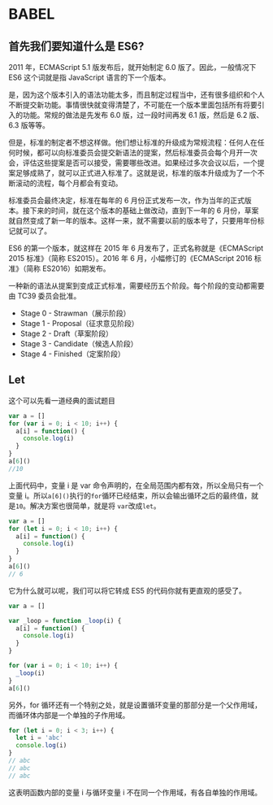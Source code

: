 # BABEL

## 首先我们要知道什么是 ES6?

2011 年，ECMAScript 5.1 版发布后，就开始制定 6.0 版了。因此，一般情况下 ES6 这个词就是指 JavaScript 语言的下一个版本。

是，因为这个版本引入的语法功能太多，而且制定过程当中，还有很多组织和个人不断提交新功能。事情很快就变得清楚了，不可能在一个版本里面包括所有将要引入的功能。常规的做法是先发布 6.0 版，过一段时间再发 6.1 版，然后是 6.2 版、6.3 版等等。

但是，标准的制定者不想这样做。他们想让标准的升级成为常规流程：任何人在任何时候，都可以向标准委员会提交新语法的提案，然后标准委员会每个月开一次会，评估这些提案是否可以接受，需要哪些改进。如果经过多次会议以后，一个提案足够成熟了，就可以正式进入标准了。这就是说，标准的版本升级成为了一个不断滚动的流程，每个月都会有变动。

标准委员会最终决定，标准在每年的 6 月份正式发布一次，作为当年的正式版本。接下来的时间，就在这个版本的基础上做改动，直到下一年的 6 月份，草案就自然变成了新一年的版本。这样一来，就不需要以前的版本号了，只要用年份标记就可以了。

ES6 的第一个版本，就这样在 2015 年 6 月发布了，正式名称就是《ECMAScript 2015 标准》（简称 ES2015）。2016 年 6 月，小幅修订的《ECMAScript 2016 标准》（简称 ES2016）如期发布。

一种新的语法从提案到变成正式标准，需要经历五个阶段。每个阶段的变动都需要由 TC39 委员会批准。

- Stage 0 - Strawman（展示阶段）
- Stage 1 - Proposal（征求意见阶段）
- Stage 2 - Draft（草案阶段）
- Stage 3 - Candidate（候选人阶段）
- Stage 4 - Finished（定案阶段）

## Let

这个可以先看一道经典的面试题目

```js
var a = []
for (var i = 0; i < 10; i++) {
  a[i] = function() {
    console.log(i)
  }
}
a[6]()
//10
```

上面代码中，变量 i 是 var 命令声明的，在全局范围内都有效，所以全局只有一个变量 i。所以`a[6]()`执行的`for`循环已经结束，所以会输出循环之后的最终值，就是`10`。解决方案也很简单，就是将 `var`改成`let`。

```js
var a = []
for (let i = 0; i < 10; i++) {
  a[i] = function() {
    console.log(i)
  }
}
a[6]()
// 6
```

它为什么就可以呢，我们可以将它转成 ES5 的代码你就有更直观的感受了。

```js
var a = []

var _loop = function _loop(i) {
  a[i] = function() {
    console.log(i)
  }
}

for (var i = 0; i < 10; i++) {
  _loop(i)
}
a[6]()
```

另外，for 循环还有一个特别之处，就是设置循环变量的那部分是一个父作用域，而循环体内部是一个单独的子作用域。

```js
for (let i = 0; i < 3; i++) {
  let i = 'abc'
  console.log(i)
}
// abc
// abc
// abc
```

这表明函数内部的变量 i 与循环变量 i 不在同一个作用域，有各自单独的作用域。

